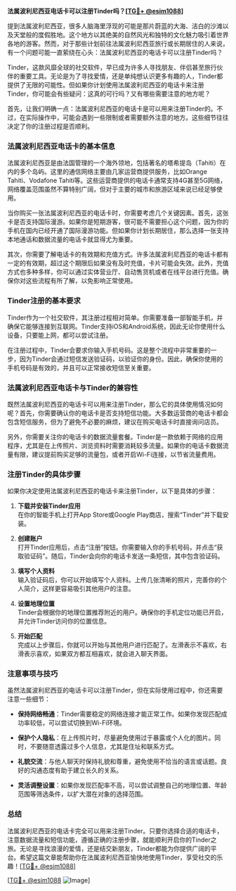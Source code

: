 **法属波利尼西亚电话卡可以注册Tinder吗？[[TG💪+ @esim1088](https://t.me/s/esim1088)]**

提到法属波利尼西亚，很多人脑海里浮现的可能是那片蔚蓝的大海、洁白的沙滩以及天堂般的度假胜地。这个地方以其绝美的自然风光和独特的文化魅力吸引着世界各地的游客。然而，对于那些计划前往法属波利尼西亚旅行或长期居住的人来说，有一个问题可能一直萦绕在心头：法属波利尼西亚的电话卡可以注册Tinder吗？

Tinder，这款风靡全球的社交软件，早已成为许多人寻找朋友、伴侣甚至旅行伙伴的重要工具。无论是为了寻找爱情，还是单纯想认识更多有趣的人，Tinder都提供了无限的可能性。但如果你计划使用法属波利尼西亚的电话卡来注册Tinder，你可能会有些疑问：这真的可行吗？又有哪些需要注意的地方呢？

首先，让我们明确一点：法属波利尼西亚的电话卡是可以用来注册Tinder的。不过，在实际操作中，可能会遇到一些限制或者需要额外注意的地方。这些细节往往决定了你的注册过程是否顺利。

### 法属波利尼西亚电话卡的基本信息

法属波利尼西亚是由法国管理的一个海外领地，包括著名的塔希提岛（Tahiti）在内的多个岛屿。这里的通信网络主要由几家运营商提供服务，比如Orange Tahiti、Vodafone Tahiti等。这些运营商提供的电话卡通常支持4G甚至5G网络，网络覆盖范围虽然不算特别广阔，但对于主要的城市和旅游区域来说已经足够使用。

当你购买一张法属波利尼西亚的电话卡时，你需要考虑几个关键因素。首先，这张卡是否支持国际漫游。如果你是短期游客，很可能不需要担心这个问题，因为你的手机在国内已经开通了国际漫游功能。但如果你计划长期居住，那么选择一张支持本地通话和数据流量的电话卡就显得尤为重要。

其次，你需要了解电话卡的有效期和充值方式。许多法属波利尼西亚的电话卡都有一定的有效期，超过这个期限后如果没有及时充值，卡片可能会失效。此外，充值方式也多种多样，你可以通过实体营业厅、自动售货机或者在线平台进行充值。确保你对这些流程有所了解，以免影响正常使用。

### Tinder注册的基本要求

Tinder作为一个社交软件，其注册过程相对简单。你需要准备一部智能手机，并确保它能够连接到互联网。Tinder支持iOS和Android系统，因此无论你使用什么设备，只要能上网，都可以尝试注册。

在注册过程中，Tinder会要求你输入手机号码。这是整个流程中非常重要的一步，因为Tinder会通过短信发送验证码，以验证你的身份。因此，确保你使用的手机号码是有效的，并且可以正常接收短信至关重要。

### 法属波利尼西亚电话卡与Tinder的兼容性

既然法属波利尼西亚的电话卡可以用来注册Tinder，那么它的具体使用情况如何呢？首先，你需要确认你的电话卡是否支持短信功能。大多数运营商的电话卡都会包含短信服务，但为了避免不必要的麻烦，建议在购买电话卡时直接询问店员。

另外，你需要关注你的电话卡的数据流量套餐。Tinder是一款依赖于网络的应用程序，尤其是在上传照片、浏览资料时需要消耗较多流量。如果你的电话卡数据流量有限，建议提前购买足够的流量包，或者开启Wi-Fi连接，以节省流量费用。

### 注册Tinder的具体步骤

如果你决定使用法属波利尼西亚的电话卡来注册Tinder，以下是具体的步骤：

1. **下载并安装Tinder应用**  
   在你的智能手机上打开App Store或Google Play商店，搜索“Tinder”并下载安装。

2. **创建账户**  
   打开Tinder应用后，点击“注册”按钮。你需要输入你的手机号码，并点击“获取验证码”。随后，Tinder会向你的电话卡发送一条短信，其中包含验证码。

3. **填写个人资料**  
   输入验证码后，你可以开始填写个人资料。上传几张清晰的照片，完善你的个人简介，这样更容易吸引其他用户的注意。

4. **设置地理位置**  
   Tinder会根据你的地理位置推荐附近的用户。确保你的手机定位功能已开启，并允许Tinder访问你的位置信息。

5. **开始匹配**  
   完成以上步骤后，你就可以开始与其他用户进行匹配了。左滑表示不喜欢，右滑表示喜欢，如果双方都互相喜欢，就会进入聊天界面。

### 注意事项与技巧

虽然法属波利尼西亚的电话卡可以注册Tinder，但在实际使用过程中，你还需要注意一些细节：

- **保持网络畅通**：Tinder需要稳定的网络连接才能正常工作。如果你发现匹配成功率较低，可以尝试切换到Wi-Fi环境。
  
- **保护个人隐私**：在上传照片时，尽量避免使用过于暴露或个人化的图片。同时，不要随意透露过多个人信息，尤其是住址和联系方式。

- **礼貌交流**：与他人聊天时保持礼貌和尊重，避免使用不恰当的语言或话题。良好的沟通态度有助于建立长久的关系。

- **灵活调整设置**：如果你发现匹配率不高，可以尝试调整自己的地理位置、年龄范围等筛选条件，以扩大潜在对象的选择范围。

### 总结

法属波利尼西亚的电话卡完全可以用来注册Tinder。只要你选择合适的电话卡，注意数据流量和短信功能，遵循正确的注册步骤，就能顺利开启你的Tinder之旅。无论是寻找浪漫的爱情，还是结交新朋友，Tinder都能为你提供广阔的平台。希望这篇文章能帮助你在法属波利尼西亚愉快地使用Tinder，享受社交的乐趣！[[TG💪+ @esim1088](https://t.me/s/esim1088)] 

[[TG💪+ @esim1088](https://t.me/s/esim1088) ![Image](https://i.postimg.cc/4NQfJmqS/Snipaste-2025-05-13-00-14-12.png)]